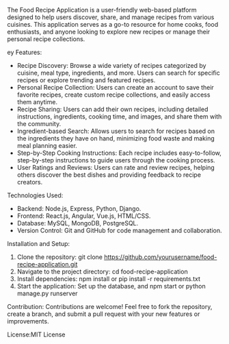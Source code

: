 The Food Recipe Application is a user-friendly web-based platform designed to help users discover, share, and manage recipes from various cuisines. This application serves as a go-to resource for home cooks, food enthusiasts, and anyone looking to explore new recipes or manage their personal recipe collections.

ey Features:
- Recipe Discovery: Browse a wide variety of recipes categorized by cuisine, meal type, ingredients, and more. Users can search for specific recipes or explore trending and featured recipes.
- Personal Recipe Collection: Users can create an account to save their favorite recipes, create custom recipe collections, and easily access them anytime.
- Recipe Sharing: Users can add their own recipes, including detailed instructions, ingredients, cooking time, and images, and share them with the community.
- Ingredient-based Search: Allows users to search for recipes based on the ingredients they have on hand, minimizing food waste and making meal planning easier.
- Step-by-Step Cooking Instructions: Each recipe includes easy-to-follow, step-by-step instructions to guide users through the cooking process.
- User Ratings and Reviews: Users can rate and review recipes, helping others discover the best dishes and providing feedback to recipe creators.

Technologies Used:
- Backend: Node.js, Express, Python, Django.
- Frontend: React.js, Angular, Vue.js, HTML/CSS.
- Database: MySQL, MongoDB, PostgreSQL.
- Version Control: Git and GitHub for code management and collaboration.

Installation and Setup:
1. Clone the repository: git clone https://github.com/yourusername/food-recipe-application.git
2. Navigate to the project directory: cd food-recipe-application
3. Install dependencies: npm install or pip install -r requirements.txt
5. Start the application:  Set up the database, and npm start or python manage.py runserver

Contribution:
Contributions are welcome! Feel free to fork the repository, create a branch, and submit a pull request with your new features or improvements.

License:MIT License

